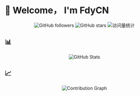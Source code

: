 # 👋 Welcome， I'm FdyCN

<div align="center">
    <img src="https://img.shields.io/github/followers/FdyCN?label=Followers&style=social" alt="GitHub followers">
    <img src="https://img.shields.io/github/stars/FdyCN?style=social" alt="GitHub stars">
    <img src="https://komarev.com/ghpvc/?username=FdyCN&color=brightgreen" alt="访问量统计">
</div>


## 📊 

<div align="center">
    <img src="https://github-readme-stats-git-masterrstaa-rickstaa.vercel.app/api?username=FdyCN&show_icons=true&theme=radical" alt="GitHub Stats">
</div>

## 📈 

<div align="center">
    <img src="https://github-readme-activity-graph.vercel.app/graph?username=FdyCN&theme=react-dark" alt="Contribution Graph">
</div>
